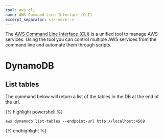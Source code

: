 ```yaml
---
tool: aws_cli
name: AWS Command Line Interface (CLI)
excerpt_separator: <!--more-->
--- 
```


The [AWS Command Line Interface (CLI)](https://aws.amazon.com/cli/) is a unified tool to manage AWS services. Using the tool you can control multiple AWS services from the command line and automate them through scripts.
<!--more-->
# DynamoDB

## List tables

The command below will return a list of the tables in the DB at the end of the url.

{% highlight powershell %}

    aws dynamodb list-tables --endpoint-url http://localhost:4569   
{% endhighlight %}

